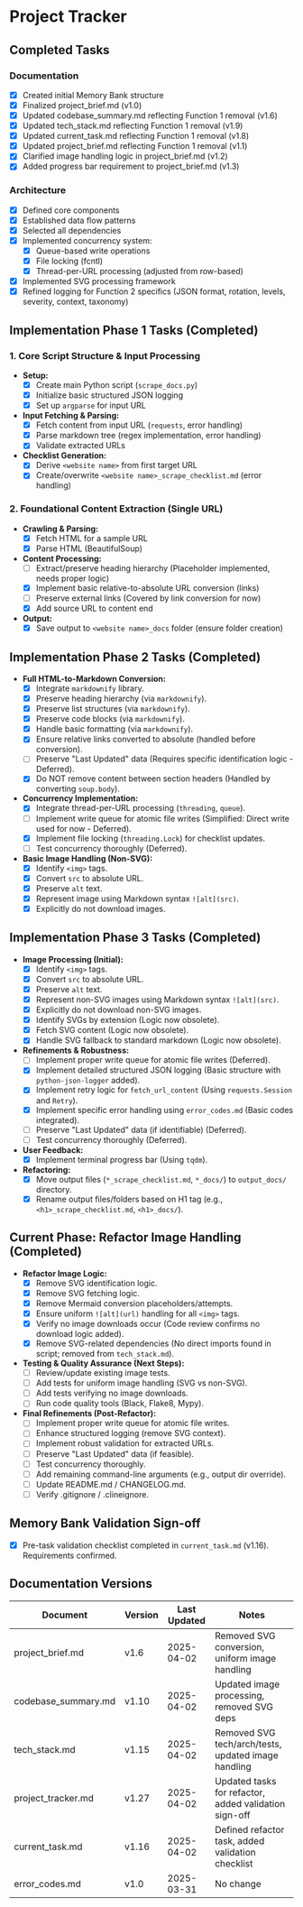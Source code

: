 # Project Tracker

## Completed Tasks

### Documentation

- [x] Created initial Memory Bank structure
- [x] Finalized project_brief.md (v1.0)
- [x] Updated codebase_summary.md reflecting Function 1 removal (v1.6)
- [x] Updated tech_stack.md reflecting Function 1 removal (v1.9)
- [x] Updated current_task.md reflecting Function 1 removal (v1.8)
- [x] Updated project_brief.md reflecting Function 1 removal (v1.1)
- [x] Clarified image handling logic in project_brief.md (v1.2)
- [x] Added progress bar requirement to project_brief.md (v1.3)

### Architecture

- [x] Defined core components
- [x] Established data flow patterns
- [x] Selected all dependencies
- [x] Implemented concurrency system:
  - [x] Queue-based write operations
  - [x] File locking (fcntl)
  - [x] Thread-per-URL processing (adjusted from row-based)
- [x] Implemented SVG processing framework
- [x] Refined logging for Function 2 specifics (JSON format, rotation, levels, severity, context, taxonomy)

## Implementation Phase 1 Tasks (Completed)

### 1. Core Script Structure & Input Processing

- **Setup:**
  - [x] Create main Python script (`scrape_docs.py`)
  - [x] Initialize basic structured JSON logging
  - [x] Set up `argparse` for input URL
- **Input Fetching & Parsing:**
  - [x] Fetch content from input URL (`requests`, error handling)
  - [x] Parse markdown tree (regex implementation, error handling)
  - [x] Validate extracted URLs
- **Checklist Generation:**
  - [x] Derive `<website name>` from first target URL
  - [x] Create/overwrite `<website name>_scrape_checklist.md` (error handling)

### 2. Foundational Content Extraction (Single URL)

- **Crawling & Parsing:**
  - [x] Fetch HTML for a sample URL
  - [x] Parse HTML (BeautifulSoup)
- **Content Processing:**
  - [ ] Extract/preserve heading hierarchy (Placeholder implemented, needs proper logic)
  - [x] Implement basic relative-to-absolute URL conversion (links)
  - [ ] Preserve external links (Covered by link conversion for now)
  - [x] Add source URL to content end
- **Output:**
  - [x] Save output to `<website name>_docs` folder (ensure folder creation)

## Implementation Phase 2 Tasks (Completed)

- **Full HTML-to-Markdown Conversion:**
  - [x] Integrate `markdownify` library.
  - [x] Preserve heading hierarchy (via `markdownify`).
  - [x] Preserve list structures (via `markdownify`).
  - [x] Preserve code blocks (via `markdownify`).
  - [x] Handle basic formatting (via `markdownify`).
  - [x] Ensure relative links converted to absolute (handled before conversion).
  - [ ] Preserve "Last Updated" data (Requires specific identification logic - Deferred).
  - [x] Do NOT remove content between section headers (Handled by converting `soup.body`).
- **Concurrency Implementation:**
  - [x] Integrate thread-per-URL processing (`threading`, `queue`).
  - [ ] Implement write queue for atomic file writes (Simplified: Direct write used for now - Deferred).
  - [x] Implement file locking (`threading.Lock`) for checklist updates.
  - [ ] Test concurrency thoroughly (Deferred).
- **Basic Image Handling (Non-SVG):**
  - [x] Identify `<img>` tags.
  - [x] Convert `src` to absolute URL.
  - [x] Preserve `alt` text.
  - [x] Represent image using Markdown syntax `![alt](src)`.
  - [x] Explicitly do not download images.

## Implementation Phase 3 Tasks (Completed)

- **Image Processing (Initial):**
  - [x] Identify `<img>` tags.
  - [x] Convert `src` to absolute URL.
  - [x] Preserve `alt` text.
  - [x] Represent non-SVG images using Markdown syntax `![alt](src)`.
  - [x] Explicitly do not download non-SVG images.
  - [x] Identify SVGs by extension (Logic now obsolete).
  - [x] Fetch SVG content (Logic now obsolete).
  - [x] Handle SVG fallback to standard markdown (Logic now obsolete).
- **Refinements & Robustness:**
  - [ ] Implement proper write queue for atomic file writes (Deferred).
  - [x] Implement detailed structured JSON logging (Basic structure with `python-json-logger` added).
  - [x] Implement retry logic for `fetch_url_content` (Using `requests.Session` and `Retry`).
  - [x] Implement specific error handling using `error_codes.md` (Basic codes integrated).
  - [ ] Preserve "Last Updated" data (if identifiable) (Deferred).
  - [ ] Test concurrency thoroughly (Deferred).
- **User Feedback:**
  - [x] Implement terminal progress bar (Using `tqdm`).
- **Refactoring:**
  - [x] Move output files (`*_scrape_checklist.md`, `*_docs/`) to `output_docs/` directory.
  - [x] Rename output files/folders based on H1 tag (e.g., `<h1>_scrape_checklist.md`, `<h1>_docs/`).

## Current Phase: Refactor Image Handling (Completed)

- **Refactor Image Logic:**
  - [x] Remove SVG identification logic.
  - [x] Remove SVG fetching logic.
  - [x] Remove Mermaid conversion placeholders/attempts.
  - [x] Ensure uniform `![alt](url)` handling for all `<img>` tags.
  - [x] Verify no image downloads occur (Code review confirms no download logic added).
  - [x] Remove SVG-related dependencies (No direct imports found in script; removed from `tech_stack.md`).
- **Testing & Quality Assurance (Next Steps):**
  - [ ] Review/update existing image tests.
  - [ ] Add tests for uniform image handling (SVG vs non-SVG).
  - [ ] Add tests verifying no image downloads.
  - [ ] Run code quality tools (Black, Flake8, Mypy).
- **Final Refinements (Post-Refactor):**
  - [ ] Implement proper write queue for atomic file writes.
  - [ ] Enhance structured logging (remove SVG context).
  - [ ] Implement robust validation for extracted URLs.
  - [ ] Preserve "Last Updated" data (if feasible).
  - [ ] Test concurrency thoroughly.
  - [ ] Add remaining command-line arguments (e.g., output dir override).
  - [ ] Update README.md / CHANGELOG.md.
  - [ ] Verify .gitignore / .clineignore.

## Memory Bank Validation Sign-off

- [x] Pre-task validation checklist completed in `current_task.md` (v1.16). Requirements confirmed.

## Documentation Versions

| Document            | Version | Last Updated | Notes                                                 |
| ------------------- | ------- | ------------ | ----------------------------------------------------- |
| project_brief.md    | v1.6    | 2025-04-02   | Removed SVG conversion, uniform image handling        |
| codebase_summary.md | v1.10   | 2025-04-02   | Updated image processing, removed SVG deps            |
| tech_stack.md       | v1.15   | 2025-04-02   | Removed SVG tech/arch/tests, updated image handling   |
| project_tracker.md  | v1.27   | 2025-04-02   | Updated tasks for refactor, added validation sign-off |
| current_task.md     | v1.16   | 2025-04-02   | Defined refactor task, added validation checklist     |
| error_codes.md      | v1.0    | 2025-03-31   | No change                                             |
